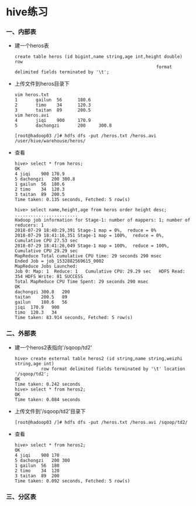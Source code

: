 # hive练习

### 一、内部表

* 建一个heros表

      create table heros (id bigint,name string,age int,height double) row 
                                                            format delimited fields terminated by '\t';

* 上传文件到heros目录下
      
      vim heros.txt
      1       gailun  56      180.6
      2       timo    34      120.3
      3       taitan  89      200.5
      vim heros.avi
      4       jiqi    900     170.9
      5       dachongzi       200     300.8

      [root@hadoop03 /]# hdfs dfs -put /heros.txt /heros.avi /user/hive/warehouse/heros/

* 查看

      hive> select * from heros;           
      OK
      4	jiqi	900	170.9
      5	dachongzi	200	300.8
      1	gailun	56	180.6
      2	timo	34	120.3
      3	taitan	89	200.5
      Time taken: 0.135 seconds, Fetched: 5 row(s)

      hive> select name,height,age from heros order height desc;
      ........................
      Hadoop job information for Stage-1: number of mappers: 1; number of reducers: 1
      2018-07-29 18:40:29,391 Stage-1 map = 0%,  reduce = 0%
      2018-07-29 18:41:16,351 Stage-1 map = 100%,  reduce = 0%, Cumulative CPU 27.53 sec
      2018-07-29 18:41:26,049 Stage-1 map = 100%,  reduce = 100%, Cumulative CPU 29.29 sec
      MapReduce Total cumulative CPU time: 29 seconds 290 msec
      Ended Job = job_1532882569615_0002
      MapReduce Jobs Launched: 
      Job 0: Map: 1  Reduce: 1   Cumulative CPU: 29.29 sec   HDFS Read: 354 HDFS Write: 81 SUCCESS
      Total MapReduce CPU Time Spent: 29 seconds 290 msec
      OK
      dachongzi	300.8	200
      taitan	200.5	89
      gailun	180.6	56
      jiqi	170.9	900
      timo	120.3	34
      Time taken: 83.914 seconds, Fetched: 5 row(s)


### 二、外部表

* 建一个heros2表指向'/sqoop/td2'

      hive> create external table heros2 (id string,name string,weizhi string,age int) 
                row format delimited fields terminated by '\t' location '/sqoop/td2';
      OK
      Time taken: 0.242 seconds
      hive> select * from heros2;
      OK
      Time taken: 0.084 seconds

* 上传文件到'/sqoop/td2'目录下

      [root@hadoop03 /]# hdfs dfs -put /heros.txt /heros.avi /sqoop/td2/

* 查看

      hive> select * from heros2;
      OK
      4	jiqi	900	170
      5	dachongzi	200	300
      1	gailun	56	180
      2	timo	34	120
      3	taitan	89	200
      Time taken: 0.092 seconds, Fetched: 5 row(s)

### 三、分区表













